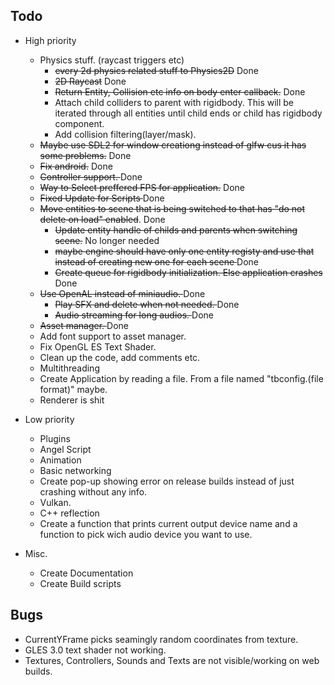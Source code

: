 Todo
----

- High priority
    - Physics stuff. (raycast triggers etc) 
        - <s>every 2d physics related stuff to Physics2D</s> Done
        - <s>2D Raycast</s> Done
        - <s>Return Entity, Collision etc info on body enter callback.</s> Done
        - Attach child colliders to parent with rigidbody. 
          This will be iterated through all entities until child ends or child has rigidbody component.
        - Add collision filtering(layer/mask).
    - <s>Maybe use SDL2 for window creationg instead of glfw cus it has some problems.</s> Done
    - <s>Fix android.</s> Done
    - <s>Controller support. </s> Done
    - <s>Way to Select preffered FPS for application.</s> Done
    - <s>Fixed Update for Scripts </s> Done
    - <s>Move entities to scene that is being switched to that has "do not delete on load" enabled</s>. Done
        - <s>Update entity handle of childs and parents when switching scene.</s> No longer needed
        - <s>maybe engine should have only one entity registy and use that instead of creating new one for each scene </s> Done
        - <s>Create queue for rigidbody initialization. Else application crashes </s> Done
    - <s>Use OpenAL instead of miniaudio. </s> Done
        - <s>Play SFX and delete when not needed. </s> Done 
        - <s>Audio streaming for long audios. </s> Done 
    - <s>Asset manager. </s> Done
    - Add font support to asset manager.
    - Fix OpenGL ES Text Shader. 
    - Clean up the code, add comments etc.
    - Multithreading
    - Create Application by reading a file. From a file named "tbconfig.(file format)" maybe.
    - Renderer is shit


- Low priority
    - Plugins
    - Angel Script
    - Animation
    - Basic networking
    - Create pop-up showing error on release builds instead of just crashing without any info. 
    <!-- - tbpf (TabbyPrefabFormat) format and Prefab editor. (kinda like level editor that generates tbpf format)  -->
    <!--     - tbpf file will contain -->
    <!--         - entity prefabs(player, npc, level elemets etc.) -->
    <!--         - levels (basically compilation of prefabs) -->
    <!--     - individual prefabs and/or level can be spawned. preferably each app should hold 1 tbpf file which will hold everything. -->
    <!--     - encryption -->
    <!--     - this is probably should be in a different repo -->
    - Vulkan.
    - C++ reflection
    - Create a function that prints current output device name and a function to pick wich audio device you want to use.

- Misc.
    - Create Documentation
    - Create Build scripts

Bugs
----
- CurrentYFrame picks seamingly random coordinates from texture.
- GLES 3.0 text shader not working.
- Textures, Controllers, Sounds and Texts are not visible/working on web builds.
